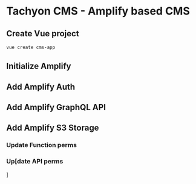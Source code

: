 # Tachyon CMS - Amplify based CMS

## Create Vue project

```bash
vue create cms-app
```

## Initialize Amplify

## Add Amplify Auth

## Add Amplify GraphQL API


## Add Amplify S3 Storage

### Update Function perms

### Up[date API perms
]